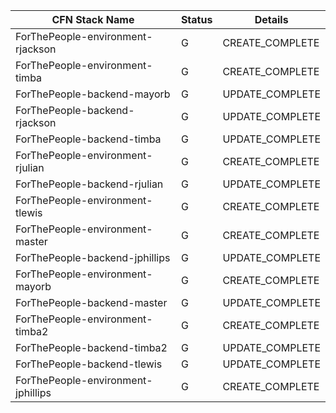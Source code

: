 CFN Stack Name | Status | Details
-------------- | ------ | --------
ForThePeople-environment-rjackson | G | CREATE_COMPLETE
ForThePeople-environment-timba | G | CREATE_COMPLETE
ForThePeople-backend-mayorb | G | UPDATE_COMPLETE
ForThePeople-backend-rjackson | G | UPDATE_COMPLETE
ForThePeople-backend-timba | G | UPDATE_COMPLETE
ForThePeople-environment-rjulian | G | CREATE_COMPLETE
ForThePeople-backend-rjulian | G | UPDATE_COMPLETE
ForThePeople-environment-tlewis | G | CREATE_COMPLETE
ForThePeople-environment-master | G | CREATE_COMPLETE
ForThePeople-backend-jphillips | G | UPDATE_COMPLETE
ForThePeople-environment-mayorb | G | CREATE_COMPLETE
ForThePeople-backend-master | G | UPDATE_COMPLETE
ForThePeople-environment-timba2 | G | CREATE_COMPLETE
ForThePeople-backend-timba2 | G | UPDATE_COMPLETE
ForThePeople-backend-tlewis | G | UPDATE_COMPLETE
ForThePeople-environment-jphillips | G | CREATE_COMPLETE
